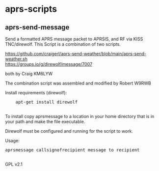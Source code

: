 # aprs-scripts
## aprs-send-message
Send a formatted APRS message packet to APRSIS, and RF via KISS TNC/direwolf.
This Script is a combination of two scripts.

https://github.com/craigerl/aprs-send-weather/blob/main/aprs-send-weather.sh  
https://groups.io/g/direwolf/message/7007                                                                                                                   

both by Craig KM6LYW     

The combination script was assembled and modified by Robert W9RWB   

 Install requirements (direwolf):
 <pre>
    apt-get install direwolf
 </pre>

To install copy aprsmessage to a location in your home directory that is in your path and make the file executable.

Direwolf must be configured and running for the script to work.

Usage:
 <pre>
aprsmessage callsignofrecipient message to recipient
  </pre>
 GPL v2.1

